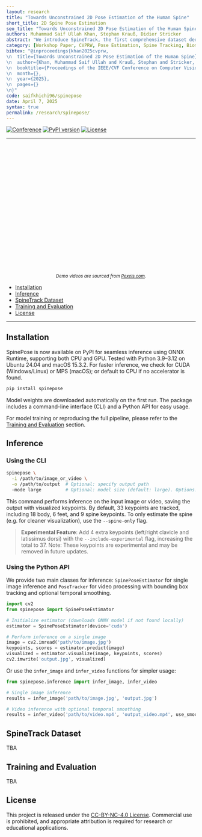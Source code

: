 ```yaml
---
layout: research
title: "Towards Unconstrained 2D Pose Estimation of the Human Spine"
short_title: 2D Spine Pose Estimation
seo_title: "Towards Unconstrained 2D Pose Estimation of the Human Spine"
authors: Muhammad Saif Ullah Khan, Stephan Krauß, Didier Stricker
abstract: "We introduce SpineTrack, the first comprehensive dataset dedicated to 2D spine pose estimation in unconstrained environments, addressing a critical gap in human pose analysis for sports and biomechanical applications. Existing pose datasets typically represent the spine with a single rigid segment, neglecting the detailed articulation required for precise analysis. To overcome this limitation, SpineTrack comprises two complementary components: SpineTrack-Real, a real-world dataset with high-fidelity spine annotations refined via an active learning pipeline, and SpineTrack-Unreal, a synthetic dataset generated using an Unreal Engine-based framework with accurate ground-truth labels. Additionally, we propose a novel biomechanical validation framework based on OpenSim to enforce anatomical consistency in the annotated keypoints. Complementing the dataset, our SpinePose model extends state-of-the-art body pose estimation networks through a teacher–student distillation approach and an anatomical regularization strategy, effectively incorporating detailed spine keypoints without sacrificing overall performance. Extensive experiments on standard benchmarks and sports-specific scenarios demonstrate that our approach significantly improves spine tracking accuracy while maintaining robust generalization."
category: [Workshop Paper, CVPRW, Pose Estimation, Spine Tracking, Biomechanics]
bibtex: "@inproceedings{khan2025cvprw,
\n  title={Towards Unconstrained 2D Pose Estimation of the Human Spine},
\n  author={Khan, Muhammad Saif Ullah and Krauß, Stephan and Stricker, Didier},
\n  booktitle={Proceedings of the IEEE/CVF Conference on Computer Vision and Pattern Recognition (CVPR) Workshops},
\n  month={},
\n  year={2025},
\n  pages={}
\n}"
code: saifkhichi96/spinepose
date: April 7, 2025
syntax: true
permalink: /research/spinepose/
---
```


[![Conference](https://img.shields.io/badge/CVPRW-2025-6b8bc7.svg?style=for-the-badge)](https://cvpr2025.thecvf.com/)
[![PyPI version](https://img.shields.io/pypi/v/spinepose.svg?style=for-the-badge)](https://pypi.org/project/spinepose/)
[![License](https://img.shields.io/badge/License-CC--BY--NC--4.0-lightgrey.svg?style=for-the-badge)](LICENSE)

---
<div align="center">

<div style="display: flex; flex-wrap: nowrap; gap: 10px;">
  <div style="flex: 0 0 59%; display: flex; flex-direction: column; gap: 10px;">
    <div style="
      width: 100%;
      aspect-ratio: 16/9; 
      background: url({{ 'assets/images/research/spinepose/video1.gif' | relative_url }}) no-repeat center center;
      background-size: cover;
    ">
    </div>
    <div style="
      width: 100%;
      aspect-ratio: 16/9; 
      background: url({{ 'assets/images/research/spinepose/video2.gif' | relative_url }}) no-repeat center center;
      background-size: cover;
    ">
    </div>
  </div>
  <div style="
    flex: 0 0 38%;
    background: url({{ 'assets/images/research/spinepose/video3.gif' | relative_url }}) no-repeat center center; 
    background-size: cover;
    aspect-ratio: 4/5; /* Adjust ratio to your preference */
  ">
  </div>
</div>
<small align="center"><em>Demo videos are sourced from <a href="https://www.pexels.com/">Pexels.com</a>.</em></small>
</div>

- [Installation](#installation)
- [Inference](#inference)
- [SpineTrack Dataset](#spinetrack-dataset)
- [Training and Evaluation](#training-and-evaluation)
- [License](#license)

---

## Installation

SpinePose is now available on PyPI for seamless inference using ONNX Runtime, supporting both CPU and GPU. Tested with Python 3.9–3.12 on Ubuntu 24.04 and macOS 15.3.2. For faster inference, we check for CUDA (Windows/Linux) or MPS (macOS); or default to CPU if no accelerator is found.

```bash
pip install spinepose
```

Model weights are downloaded automatically on the first run. The package includes a command-line interface (CLI) and a Python API for easy usage.

For model training or reproducing the full pipeline, please refer to the [Training and Evaluation](#training-and-evaluation) section.

## Inference

### Using the CLI

```bash
spinepose \
  -i /path/to/image_or_video \
  -o /path/to/output  # Optional: specify output path
  -mode large         # Optional: model size (default: large). Options: small, medium, large, xlarge
```

This command performs inference on the input image or video, saving the output with visualized keypoints. By default, 33 keypoints are tracked, including 18 body, 6 feet, and 9 spine keypoints. To only estimate the spine (e.g. for cleaner visualization), use the `--spine-only` flag.

> **Experimental Feature**: Add 4 extra keypoints (left/right clavicle and latissimus dorsi) with the `--include-experimental` flag, increasing the total to 37. Note: These keypoints are experimental and may be removed in future updates.

### Using the Python API

We provide two main classes for inference: `SpinePoseEstimator` for single image inference and `PoseTracker` for video processing with bounding box tracking and optional temporal smoothing.

```python
import cv2
from spinepose import SpinePoseEstimator

# Initialize estimator (downloads ONNX model if not found locally)
estimator = SpinePoseEstimator(device='cuda')

# Perform inference on a single image
image = cv2.imread('path/to/image.jpg')
keypoints, scores = estimator.predict(image)
visualized = estimator.visualize(image, keypoints, scores)
cv2.imwrite('output.jpg', visualized)
```

Or use the `infer_image` and `infer_video` functions for simpler usage:

```python
from spinepose.inference import infer_image, infer_video

# Single image inference
results = infer_image('path/to/image.jpg', 'output.jpg')

# Video inference with optional temporal smoothing
results = infer_video('path/to/video.mp4', 'output_video.mp4', use_smoothing=True)
```

## SpineTrack Dataset

TBA

## Training and Evaluation

TBA

## License

This project is released under the [CC-BY-NC-4.0 License](LICENSE). Commercial use is prohibited, and appropriate attribution is required for research or educational applications.